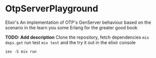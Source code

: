 # OtpServerPlayground
Elixir's An implementation of OTP's GenServer behaviour based on the scenario in the 
learn you some Erlang for the greater good book 

**TODO: Add description**
Clone the repository, fetch dependencies `mix deps.get` run test `mix test` and the try it 
out in the elixir console

`iex -S mix run`

